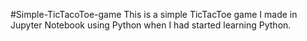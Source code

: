 #Simple-TicTacoToe-game
This is a simple TicTacToe game I made in Jupyter Notebook using Python when I had started learning Python.

